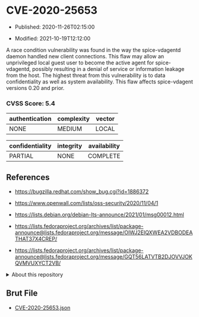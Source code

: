 # CVE-2020-25653

- Published: 2020-11-26T02:15:00

- Modified: 2021-10-19T12:12:00

A race condition vulnerability was found in the way the spice-vdagentd daemon handled new client connections. This flaw may allow an unprivileged local guest user to become the active agent for spice-vdagentd, possibly resulting in a denial of service or information leakage from the host. The highest threat from this vulnerability is to data confidentiality as well as system availability. This flaw affects spice-vdagent versions 0.20 and prior.

### CVSS Score: **5.4**

| authentication | complexity | vector |
| --- | --- | --- |
| NONE | MEDIUM | LOCAL |

| confidentiality | integrity | availability |
| --- | --- | --- |
| PARTIAL | NONE | COMPLETE |

## References

* https://bugzilla.redhat.com/show_bug.cgi?id=1886372

* https://www.openwall.com/lists/oss-security/2020/11/04/1

* https://lists.debian.org/debian-lts-announce/2021/01/msg00012.html

* https://lists.fedoraproject.org/archives/list/package-announce@lists.fedoraproject.org/message/OIWJ2EIQXWEA2VDBODEATHAT37X4CREP/

* https://lists.fedoraproject.org/archives/list/package-announce@lists.fedoraproject.org/message/GQT56LATVTB2DJOVVJOKQVMVUXYCT2VB/

<details>
<summary>About this repository</summary> 

  This repository is part of the project [Live Hack CVE](https://github.com/Live-Hack-CVE). Main website can be found [www.live-hack.org](https://www.live-hack.org) 
  
  Made by [Sn0wAlice](https://github.com/Sn0wAlice) for the people that care about security and need to have a feed of the latest CVEs. Hope you enjoy it, don't forget to star the repo and follow me on [Twitter](https://twitter.com/Sn0wAlice) and [Github](https://github.com/Sn0wAlice). And that is my [personnal website](https://www.alice-snow.me/)

  - [Home Page](https://github.com/Live-Hack-CVE)
  - [Framework](https://github.com/Live-Hack-CVE/cve-framework)
  - [CVE database](https://github.com/Live-Hack-CVE/full_database)
  - [Changelog](https://github.com/Live-Hack-CVE/Changelog)
</details>

## Brut File

* [CVE-2020-25653.json](https://raw.githubusercontent.com/Live-Hack-CVE/full_database/main/cves/2020/CVE-2020-25653.json)

